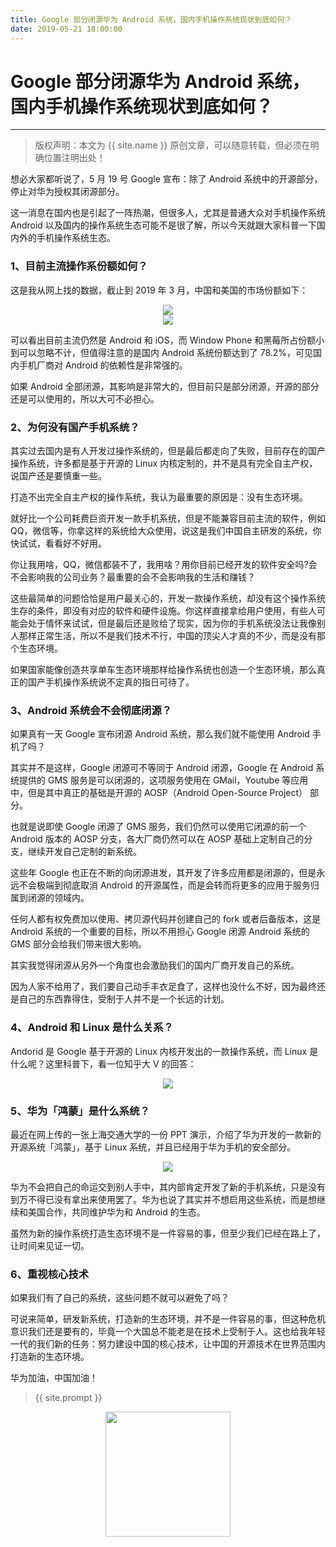 ```yaml
---
title: Google 部分闭源华为 Android 系统，国内手机操作系统现状到底如何？
date: 2019-05-21 18:00:00
---
```

# Google 部分闭源华为 Android 系统，国内手机操作系统现状到底如何？
***
> 版权声明：本文为 {{ site.name }} 原创文章，可以随意转载，但必须在明确位置注明出处！

想必大家都听说了，5 月 19 号 Google 宣布：除了 Android 系统中的开源部分，停止对华为授权其闭源部分。

这一消息在国内也是引起了一阵热潮，但很多人，尤其是普通大众对手机操作系统 Android 以及国内的操作系统生态可能不是很了解，所以今天就跟大家科普一下国内外的手机操作系统生态。

### 1、目前主流操作系份额如何？

这是我从网上找的数据，截止到 2019 年 3 月，中国和美国的市场份额如下：

<div  align="center">
<img src="{{ site.url }}/images/Huawei/china-os.png"/>
</div>


<div  align="center">
<img src="{{ site.url }}/images/Huawei/meiguo-os.png"/>
</div>


可以看出目前主流仍然是 Android 和 iOS，而 Window Phone 和黑莓所占份额小到可以忽略不计，但值得注意的是国内 Android 系统份额达到了 78.2%，可见国内手机厂商对 Android 的依赖性是非常强的。

如果 Android 全部闭源，其影响是非常大的，但目前只是部分闭源，开源的部分还是可以使用的，所以大可不必担心。

### 2、为何没有国产手机系统？

其实过去国内是有人开发过操作系统的，但是最后都走向了失败，目前存在的国产操作系统，许多都是基于开源的 Linux 内核定制的，并不是具有完全自主产权，说国产还是要慎重一些。

打造不出完全自主产权的操作系统，我认为最重要的原因是：没有生态环境。

就好比一个公司耗费巨资开发一款手机系统，但是不能兼容目前主流的软件，例如 QQ，微信等，你拿这样的系统给大众使用，说这是我们中国自主研发的系统，你快试试，看看好不好用。

你让我用啥，QQ，微信都装不了，我用啥？用你目前已经开发的软件安全吗?会不会影响我的公司业务？最重要的会不会影响我的生活和赚钱？

这些最简单的问题恰恰是用户最关心的，开发一款操作系统，却没有这个操作系统生存的条件，即没有对应的软件和硬件设施。你这样直接拿给用户使用，有些人可能会处于情怀来试试，但是最后还是败给了现实，因为你的手机系统没法让我像别人那样正常生活，所以不是我们技术不行，中国的顶尖人才真的不少，而是没有那个生态环境。

如果国家能像创造共享单车生态环境那样给操作系统也创造一个生态环境，那么真正的国产手机操作系统说不定真的指日可待了。

### 3、Android 系统会不会彻底闭源？

如果真有一天 Google 宣布闭源 Android 系统，那么我们就不能使用 Android 手机了吗？

其实并不是这样，Google 闭源可不等同于 Android 闭源，Google 在 Android 系统提供的 GMS 服务是可以闭源的，这项服务使用在 GMail，Youtube 等应用中，但是其中真正的基础是开源的 AOSP（Android Open-Source Project） 部分。

也就是说即使 Google 闭源了 GMS 服务，我们仍然可以使用它闭源的前一个 Android 版本的 AOSP 分支，各大厂商仍然可以在 AOSP 基础上定制自己的分支，继续开发自己定制的新系统。

这些年 Google 也正在不断的向闭源进发，其开发了许多应用都是闭源的，但是永远不会极端到彻底取消 Android 的开源属性，而是会转而将更多的应用于服务归属到闭源的领域内。

任何人都有权免费加以使用、拷贝源代码并创建自己的 fork 或者后备版本，这是 Android 系统的一个重要的目标，所以不用担心 Google 闭源 Android 系统的 GMS 部分会给我们带来很大影响。

其实我觉得闭源从另外一个角度也会激励我们的国内厂商开发自己的系统。

因为人家不给用了，我们要自己动手丰衣足食了，这样也没什么不好，因为最终还是自己的东西靠得住，受制于人并不是一个长远的计划。

### 4、Android 和 Linux 是什么关系？

Andorid 是 Google 基于开源的 Linux 内核开发出的一款操作系统，而 Linux 是什么呢？这里科普下，看一位知乎大 V 的回答：
<div  align="center">
<img src="{{ site.url }}/images/Huawei/zhihu.png"/>
</div>

### 5、华为「鸿蒙」是什么系统？

最近在网上传的一张上海交通大学的一份 PPT 演示，介绍了华为开发的一款新的开源系统「鸿蒙」，基于 Linux 系统，并且已经用于华为手机的安全部分。

<div  align="center">
<img src="{{ site.url }}/images/Huawei/hongmeng.png"/>
</div>

华为不会把自己的命运交到别人手中，其内部肯定开发了新的手机系统，只是没有到万不得已没有拿出来使用罢了。华为也说了其实并不想启用这些系统，而是想继续和美国合作，共同维护华为和 Android 的生态。

虽然为新的操作系统打造生态环境不是一件容易的事，但至少我们已经在路上了，让时间来见证一切。

### 6、重视核心技术

如果我们有了自己的系统，这些问题不就可以避免了吗？

可说来简单，研发新系统，打造新的生态环境，并不是一件容易的事，但这种危机意识我们还是要有的，毕竟一个大国总不能老是在技术上受制于人。这也给我年轻一代的我们新的任务：努力建设中国的核心技术，让中国的开源技术在世界范围内打造新的生态环境。

华为加油，中国加油！


> {{ site.prompt }}

<div  align="center">
<img src="{{ site.url }}/images/wechart.jpg" width = "200" height = "200"/>
